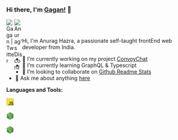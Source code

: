 ### Hi there, I'm [Gagan!](https://gagan7.me) 👋

<a href="https://twitter.com/Gag19144758">
  <img align="left" alt="Gagan | Twitter" width="21px" src="https://raw.githubusercontent.com/gagandeep7/gagandeep7/master/assets/twitter.svg" />
</a>
<a href="https://discord.gg/VK4k3Br">
  <img align="left" alt="Anurag's Discord" width="21px" src="https://raw.githubusercontent.com/gagandeep7/gagandeep7/master/assets/discord-round.svg" />
</a>

<br />
<br />

Hi, I'm Anurag Hazra, a passionate self-taught frontEnd web developer from India.

- 🔭 I’m currently working on my project [ConvoyChat](https://github.com/gagandeep7/convoychat)
- 🌱 I’m currently learning GraphQL & Typescript
- 👯 I’m looking to collaborate on [Github Readme Stats](https://github.com/gagandeep7/github-readme-stats)
- 💬 Ask me about anything [here](https://github.com/gagandeep7/gagandeep7/issues)

**Languages and Tools:**

<code><img height="20" src="https://raw.githubusercontent.com/gagandeep7/gagandeep7/master/assets/icons/javascript.png"></code>

<code><img height="20" src="https://raw.githubusercontent.com/gagandeep7/gagandeep7/master/assets/icons/nodejs.png"></code>

<code><img height="20" src="https://raw.githubusercontent.com/gagandeep7/gagandeep7/master/assets/icons/nodejs.png"></code>
